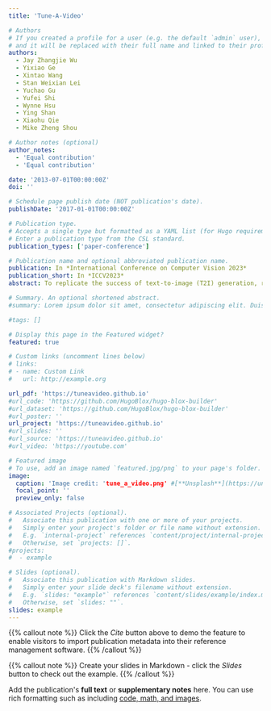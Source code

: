 ```yaml
---
title: 'Tune-A-Video'

# Authors
# If you created a profile for a user (e.g. the default `admin` user), write the username (folder name) here
# and it will be replaced with their full name and linked to their profile.
authors:
  - Jay Zhangjie Wu
  - Yixiao Ge
  - Xintao Wang
  - Stan Weixian Lei
  - Yuchao Gu
  - Yufei Shi
  - Wynne Hsu
  - Ying Shan
  - Xiaohu Qie
  - Mike Zheng Shou

# Author notes (optional)
author_notes:
  - 'Equal contribution'
  - 'Equal contribution'

date: '2013-07-01T00:00:00Z'
doi: ''

# Schedule page publish date (NOT publication's date).
publishDate: '2017-01-01T00:00:00Z'

# Publication type.
# Accepts a single type but formatted as a YAML list (for Hugo requirements).
# Enter a publication type from the CSL standard.
publication_types: ['paper-conference']

# Publication name and optional abbreviated publication name.
publication: In *International Conference on Computer Vision 2023*
publication_short: In *ICCV2023*
abstract: To replicate the success of text-to-image (T2I) generation, recent works employ large-scale video datasets to train a text-to-video (T2V) generator. Despite their promising results, such paradigm is computationally expensive. In this work, we propose a new T2V generation setting—One-Shot Video Tuning, where only one text-video pair is presented. Our model is built on state-of-the-art T2I diffusion models pre-trained on massive image data. We make two key observations: 1) T2I models can generate still images that represent verb terms; 2) extending T2I models to generate multiple images concurrently exhibits surprisingly good content consistency. To further learn continuous motion, we introduce Tune-A-Video, which involves a tailored spatio-temporal attention mechanism and an efficient one-shot tuning strategy. At inference, we employ DDIM inversion to provide structure guidance for sampling. Extensive qualitative and numerical experiments demonstrate the remarkable ability of our method across various applications.

# Summary. An optional shortened abstract.
#summary: Lorem ipsum dolor sit amet, consectetur adipiscing elit. Duis posuere tellus ac convallis placerat. Proin tincidunt magna sed ex sollicitudin condimentum.

#tags: []

# Display this page in the Featured widget?
featured: true

# Custom links (uncomment lines below)
# links:
# - name: Custom Link
#   url: http://example.org

url_pdf: 'https://tuneavideo.github.io'
#url_code: 'https://github.com/HugoBlox/hugo-blox-builder'
#url_dataset: 'https://github.com/HugoBlox/hugo-blox-builder'
#url_poster: ''
url_project: 'https://tuneavideo.github.io'
#url_slides: ''
#url_source: 'https://tuneavideo.github.io'
#url_video: 'https://youtube.com'

# Featured image
# To use, add an image named `featured.jpg/png` to your page's folder.
image:
  caption: 'Image credit: 'tune_a_video.png' #[**Unsplash**](https://unsplash.com/photos/pLCdAaMFLTE)'
  focal_point: ''
  preview_only: false

# Associated Projects (optional).
#   Associate this publication with one or more of your projects.
#   Simply enter your project's folder or file name without extension.
#   E.g. `internal-project` references `content/project/internal-project/index.md`.
#   Otherwise, set `projects: []`.
#projects:
#  - example

# Slides (optional).
#   Associate this publication with Markdown slides.
#   Simply enter your slide deck's filename without extension.
#   E.g. `slides: "example"` references `content/slides/example/index.md`.
#   Otherwise, set `slides: ""`.
slides: example
---
```


{{% callout note %}}
Click the _Cite_ button above to demo the feature to enable visitors to import publication metadata into their reference management software.
{{% /callout %}}

{{% callout note %}}
Create your slides in Markdown - click the _Slides_ button to check out the example.
{{% /callout %}}

Add the publication's **full text** or **supplementary notes** here. You can use rich formatting such as including [code, math, and images](https://docs.hugoblox.com/content/writing-markdown-latex/).
